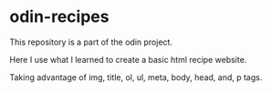 # odin-recipes
This repository is a part of the odin project.

Here I use what I learned to create a basic html recipe website.

Taking advantage of img, title, ol, ul, meta, body, head, and, p tags.